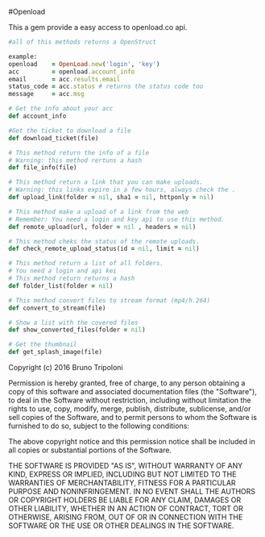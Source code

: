 #Openload

This a gem provide a easy access to openload.co api.

``` ruby
#all of this methods returns a OpenStruct

example:
openload    = OpenLoad.new('login', 'key')
acc         = openload.account_info
email       = acc.results.email
status_code = acc.status # returns the status code too
message     = acc.msg

# Get the info about your acc
def account_info

#Get the ticket to download a file
def download_ticket(file)

# This method return the info of a file
# Warning: this method rertuns a hash
def file_info(file)

# This method return a link that you can make uploads.
# Warning: this links expire in a few hours, always check the .
def upload_link(folder = nil, sha1 = nil, httponly = nil)

# This method make a upload of a link from the web
# Remember: You need a login and key api to use this method.
def remote_upload(url, folder = nil , headers = nil)

# This method cheks the status of the remote uploads.
def check_remote_upload_status(id = nil, limit = nil)

# This method return a list of all folders.
# You need a login and api kei
# This method return returns a hash
def folder_list(folder = nil)

# This method convert files to stream format (mp4/h.264)
def convert_to_stream(file)

# Show a list with the covered files   
def show_converted_files(folder = nil)

# Get the thumbnail
def get_splash_image(file)
```


Copyright (c) 2016 Bruno Tripoloni

Permission is hereby granted, free of charge, to any person obtaining a copy of this software and associated documentation files (the "Software"), to deal in the Software without restriction, including without limitation the rights to use, copy, modify, merge, publish, distribute, sublicense, and/or sell copies of the Software, and to permit persons to whom the Software is furnished to do so, subject to the following conditions:

The above copyright notice and this permission notice shall be included in all copies or substantial portions of the Software.

THE SOFTWARE IS PROVIDED "AS IS", WITHOUT WARRANTY OF ANY KIND, EXPRESS OR IMPLIED, INCLUDING BUT NOT LIMITED TO THE WARRANTIES OF MERCHANTABILITY, FITNESS FOR A PARTICULAR PURPOSE AND NONINFRINGEMENT. IN NO EVENT SHALL THE AUTHORS OR COPYRIGHT HOLDERS BE LIABLE FOR ANY CLAIM, DAMAGES OR OTHER LIABILITY, WHETHER IN AN ACTION OF CONTRACT, TORT OR OTHERWISE, ARISING FROM, OUT OF OR IN CONNECTION WITH THE SOFTWARE OR THE USE OR OTHER DEALINGS IN THE SOFTWARE.
